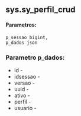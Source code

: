 ## sys.sy_perfil_crud

#### Parametros:

```
p_sessao bigint,
p_dados json
```

### Parametro p_dados:

- id -
- idsessao -
- versao -
- uuid -
- ativo -
- perfil -
- usuario -  
